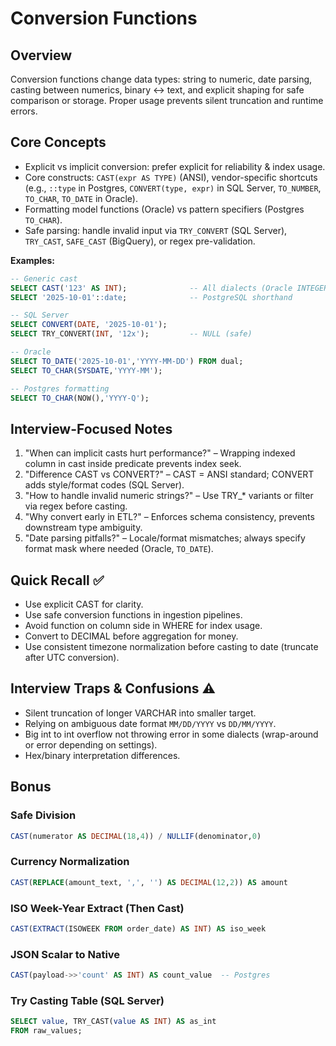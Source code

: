 # Conversion Functions

## Overview
Conversion functions change data types: string to numeric, date parsing, casting between numerics, binary ↔ text, and explicit shaping for safe comparison or storage. Proper usage prevents silent truncation and runtime errors.

## Core Concepts
- Explicit vs implicit conversion: prefer explicit for reliability & index usage.
- Core constructs: `CAST(expr AS TYPE)` (ANSI), vendor-specific shortcuts (e.g., `::type` in Postgres, `CONVERT(type, expr)` in SQL Server, `TO_NUMBER`, `TO_CHAR`, `TO_DATE` in Oracle).
- Formatting model functions (Oracle) vs pattern specifiers (Postgres `TO_CHAR`).
- Safe parsing: handle invalid input via `TRY_CONVERT` (SQL Server), `TRY_CAST`, `SAFE_CAST` (BigQuery), or regex pre-validation.

**Examples:**
```sql
-- Generic cast
SELECT CAST('123' AS INT);              -- All dialects (Oracle INTEGER alias)
SELECT '2025-10-01'::date;              -- PostgreSQL shorthand

-- SQL Server
SELECT CONVERT(DATE, '2025-10-01');
SELECT TRY_CONVERT(INT, '12x');         -- NULL (safe)

-- Oracle
SELECT TO_DATE('2025-10-01','YYYY-MM-DD') FROM dual;
SELECT TO_CHAR(SYSDATE,'YYYY-MM');

-- Postgres formatting
SELECT TO_CHAR(NOW(),'YYYY-Q');
```

## Interview-Focused Notes
1. "When can implicit casts hurt performance?" – Wrapping indexed column in cast inside predicate prevents index seek.
2. "Difference CAST vs CONVERT?" – CAST = ANSI standard; CONVERT adds style/format codes (SQL Server).
3. "How to handle invalid numeric strings?" – Use TRY_* variants or filter via regex before casting.
4. "Why convert early in ETL?" – Enforces schema consistency, prevents downstream type ambiguity.
5. "Date parsing pitfalls?" – Locale/format mismatches; always specify format mask where needed (Oracle, `TO_DATE`).

## Quick Recall ✅
- Use explicit CAST for clarity.
- Use safe conversion functions in ingestion pipelines.
- Avoid function on column side in WHERE for index usage.
- Convert to DECIMAL before aggregation for money.
- Use consistent timezone normalization before casting to date (truncate after UTC conversion).

## Interview Traps & Confusions ⚠️
- Silent truncation of longer VARCHAR into smaller target.
- Relying on ambiguous date format `MM/DD/YYYY` vs `DD/MM/YYYY`.
- Big int to int overflow not throwing error in some dialects (wrap-around or error depending on settings).
- Hex/binary interpretation differences.

## Bonus
### Safe Division
```sql
CAST(numerator AS DECIMAL(18,4)) / NULLIF(denominator,0)
```

### Currency Normalization
```sql
CAST(REPLACE(amount_text, ',', '') AS DECIMAL(12,2)) AS amount
```

### ISO Week-Year Extract (Then Cast)
```sql
CAST(EXTRACT(ISOWEEK FROM order_date) AS INT) AS iso_week
```

### JSON Scalar to Native
```sql
CAST(payload->>'count' AS INT) AS count_value  -- Postgres
```

### Try Casting Table (SQL Server)
```sql
SELECT value, TRY_CAST(value AS INT) AS as_int
FROM raw_values;
```
